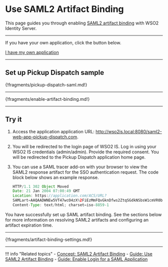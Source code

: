 # Use SAML2 Artifact Binding

This page guides you through enabling [SAML2 artifact binding](../../../references/concepts/authentication/saml2-artifact-binding) with WSO2 Identity Server.

----
If you have your own application, click the button below.

<a class="samplebtn_a" href="../../../guides/login/use-artifact-binding" rel="nofollow noopener">I have my own application</a>

----

## Set up Pickup Dispatch sample

{!fragments/pickup-dispatch-saml.md!}

----

{!fragments/enable-artifact-binding.md!}

---

## Try it

1.  Access the application application URL: <http://wso2is.local:8080/saml2-web-app-pickup-dispatch.com>.

2.  You will be redirected to the login page of WSO2 IS. Log in using your WSO2 IS credentials (admin/admin). Provide the required consent.
You will be redirected to the Pickup Dispatch application home page.

3.  You can use a SAML tracer add-on with your browser to view the SAML2 response artifact for the SSO authentication request. The code block  below shows an example response.

    ``` java
    HTTP/1.1 302 Object Moved
    Date: 21 Jan 2004 07:00:49 GMT
    Location: https://application.com/ACS/URL?
    SAMLart=AAQAADWNEw5VT47wcO4zX%2FiEzMmFQvGknDfws2ZtqSGdkNSbsW1cmVR0bzU%3D&RelayState=0043bfc1bc45110dae17004005b13a2b
    Content-Type: text/html; charset=iso-8859-1
    ```

You have successfully set up SAML artifact binding. See the sections below for more information on resolving SAML2 artifacts and configuring  an artifact expiration time.

----

{!fragments/artifact-binding-settings.md!}

-----

!!! info "Related topics"
    - [Concept: SAML2 Artifact Binding](../../../references/concepts/authentication/saml2-artifact-binding)
    - [Guide: Use SAML2 Artifact Binding](../../../guides/login/use-artifact-binding)
    - [Guide: Enable Login for a SAML Application](../../../guides/login/webapp-saml)
